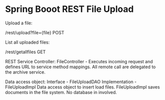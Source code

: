 # Spring Booot REST File Upload


  Upload a file:
  
  /rest/upload?file={file} POST
  
  
  List all uploaded files:
  
  /rest/getallfiles GET
  
  REST Service Controller: 
  FileController - 
  Executes incoming request and defines URL to service method mappings. All remote call are delegated to the archive service.
  
  Data access object:
  Interface - FileUploadDAO
  Implementation - FileUploadImpl
  Data access object to insert load files. FileUploadImpl saves documents in the file system. No database in involved.
  
  
  

